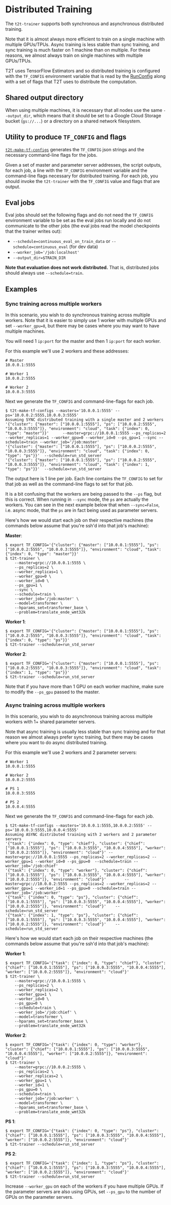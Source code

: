 # Distributed Training

The `t2t-trainer` supports both synchronous and asynchronous distributed
training.

Note that it is almost always more efficient to train on a single machine with
multiple GPUs/TPUs. Async training is less stable than sync training, and sync
training is much faster on 1 machine than on multiple. For these reasons, we
almost always train on single machines with multiple GPUs/TPUs.

T2T uses TensorFlow Estimators and so distributed training is configured with
the `TF_CONFIG` environment variable that is read by the
[RunConfig](https://github.com/tensorflow/tensorflow/blob/master/tensorflow/python/estimator/run_config.py)
along with a set of flags that T2T uses to distribute the computation.

## Shared output directory

When using multiple machines, it is necessary that all nodes use the same
`--output_dir`, which means that it should be set to a Google Cloud Storage
bucket (`gs://...`) or a directory on a shared network filesystem.

## Utility to produce `TF_CONFIG` and flags

[`t2t-make-tf-configs`](https://github.com/tensorflow/tensor2tensor/tree/master/tensor2tensor/bin/t2t-make-tf-configs)
generates the `TF_CONFIG` json strings and the necessary command-line flags for
the jobs.

Given a set of master and parameter server addresses, the script outputs, for
each job, a line with the `TF_CONFIG` environment variable and the command-line
flags necessary for distributed training. For each job, you should invoke the
`t2t-trainer` with the `TF_CONFIG` value and flags that are output.

## Eval jobs

Eval jobs should set the following flags and do not need the `TF_CONFIG`
environment variable to be set as the eval jobs run locally and do not
communicate to the other jobs (the eval jobs read the model checkpoints that the
trainer writes out):

- `--schedule=continuous_eval_on_train_data` or
  `--schedule=continuous_eval` (for dev data)
- `--worker_job='/job:localhost'`
- `--output_dir=$TRAIN_DIR`

**Note that evaluation does not work distributed.** That is, distributed jobs
should always use `--schedule=train`.

## Examples

### Sync training across multiple workers

In this scenario, you wish to do synchronous training across multiple workers.
Note that it is easier to simply use 1 worker with multiple GPUs and set
`--worker_gpu=8`, but there may be cases where you may want to have multiple
machines.

You will need 1 `ip:port` for the master and then 1 `ip:port` for each worker.

For this example we'll use 2 workers and these addresses:

```
# Master
10.0.0.1:5555

# Worker 1
10.0.0.2:5555

# Worker 2
10.0.0.3:5555
```

Next we generate the `TF_CONFIG` and command-line-flags for each job.

```
$ t2t-make-tf-configs --masters='10.0.0.1:5555' --ps='10.0.0.2:5555,10.0.0.3:5555'
Assuming SYNC distributed training with a single master and 2 workers
'{"cluster": {"master": ["10.0.0.1:5555"], "ps": ["10.0.0.2:5555", "10.0.0.3:5555"]}, "environment": "cloud", "task": {"index": 0, "type": "master"}}'      --master=grpc://10.0.0.1:5555 --ps_replicas=2 --worker_replicas=1 --worker_gpu=0 --worker_id=0 --ps_gpu=1 --sync --schedule=train --worker_job='/job:master'
'{"cluster": {"master": ["10.0.0.1:5555"], "ps": ["10.0.0.2:5555", "10.0.0.3:5555"]}, "environment": "cloud", "task": {"index": 0, "type": "ps"}}'  --schedule=run_std_server
'{"cluster": {"master": ["10.0.0.1:5555"], "ps": ["10.0.0.2:5555", "10.0.0.3:5555"]}, "environment": "cloud", "task": {"index": 1, "type": "ps"}}'  --schedule=run_std_server
```

The output here is 1 line per job. Each line contains the `TF_CONFIG` to set
for that job as well as the command-line flags to set for that job.

It is a bit confusing that the workers are being passed to the `--ps` flag, but
this is correct. When running in `--sync` mode, the `ps` are actually the
workers. You can see in the next example below that when `--sync=False`, i.e.
async mode, that the `ps` are in fact being used as parameter servers.

Here's how we would start each job on their respective machines (the
commands below assume that you're ssh'd into that job's machine):

**Master**:

```
$ export TF_CONFIG='{"cluster": {"master": ["10.0.0.1:5555"], "ps": ["10.0.0.2:5555", "10.0.0.3:5555"]}, "environment": "cloud", "task": {"index": 0, "type": "master"}}'
$ t2t-trainer \
    --master=grpc://10.0.0.1:5555 \
    --ps_replicas=2 \
    --worker_replicas=1 \
    --worker_gpu=0 \
    --worker_id=0 \
    --ps_gpu=1 \
    --sync \
    --schedule=train \
    --worker_job='/job:master' \
    --model=transformer \
    --hparams_set=transformer_base \
    --problem=translate_ende_wmt32k
```

**Worker 1**:

```
$ export TF_CONFIG='{"cluster": {"master": ["10.0.0.1:5555"], "ps": ["10.0.0.2:5555", "10.0.0.3:5555"]}, "environment": "cloud", "task": {"index": 0, "type": "ps"}}'
$ t2t-trainer --schedule=run_std_server
```

**Worker 2**:

```
$ export TF_CONFIG='{"cluster": {"master": ["10.0.0.1:5555"], "ps": ["10.0.0.2:5555", "10.0.0.3:5555"]}, "environment": "cloud", "task": {"index": 1, "type": "ps"}}'
$ t2t-trainer --schedule=run_std_server
```

Note that if you have more than 1 GPU on each worker machine, make sure to
modify the `--ps_gpu` passed to the master.

### Async training across multiple workers

In this scenario, you wish to do asynchronous training across multiple workers
with 1+ shared parameter servers.

Note that async training is usually less stable than sync training and for that
reason we almost always prefer sync training, but there may be cases where you
want to do async distributed training.

For this example we'll use 2 workers and 2 parameter servers:

```
# Worker 1
10.0.0.1:5555

# Worker 2
10.0.0.2:5555

# PS 1
10.0.0.3:5555

# PS 2
10.0.0.4:5555
```

Next we generate the `TF_CONFIG` and command-line-flags for each job.

```
$ t2t-make-tf-configs --masters='10.0.0.1:5555,10.0.0.2:5555' --ps='10.0.0.3:5555,10.0.0.4:5555'
Assuming ASYNC distributed training with 2 workers and 2 parameter servers
'{"task": {"index": 0, "type": "chief"}, "cluster": {"chief": ["10.0.0.1:5555"], "ps": ["10.0.0.3:5555", "10.0.0.4:5555"], "worker": ["10.0.0.2:5555"]}, "environment": "cloud"}' --master=grpc://10.0.0.1:5555 --ps_replicas=2 --worker_replicas=2 --worker_gpu=1 --worker_id=0 --ps_gpu=0  --schedule=train --worker_job='/job:chief'
'{"task": {"index": 0, "type": "worker"}, "cluster": {"chief": ["10.0.0.1:5555"], "ps": ["10.0.0.3:5555", "10.0.0.4:5555"], "worker": ["10.0.0.2:5555"]}, "environment": "cloud"}'        --master=grpc://10.0.0.2:5555 --ps_replicas=2 --worker_replicas=2 --worker_gpu=1 --worker_id=1 --ps_gpu=0 --schedule=train --worker_job='/job:worker'
'{"task": {"index": 0, "type": "ps"}, "cluster": {"chief": ["10.0.0.1:5555"], "ps": ["10.0.0.3:5555", "10.0.0.4:5555"], "worker": ["10.0.0.2:5555"]}, "environment": "cloud"}'    --schedule=run_std_server
'{"task": {"index": 1, "type": "ps"}, "cluster": {"chief": ["10.0.0.1:5555"], "ps": ["10.0.0.3:5555", "10.0.0.4:5555"], "worker": ["10.0.0.2:5555"]}, "environment": "cloud"}'    --schedule=run_std_server
```

Here's how we would start each job on their respective machines (the
commands below assume that you're ssh'd into that job's machine):

**Worker 1**:

```
$ export TF_CONFIG='{"task": {"index": 0, "type": "chief"}, "cluster": {"chief": ["10.0.0.1:5555"], "ps": ["10.0.0.3:5555", "10.0.0.4:5555"], "worker": ["10.0.0.2:5555"]}, "environment": "cloud"}'
$ t2t-trainer \
    --master=grpc://10.0.0.1:5555 \
    --ps_replicas=2 \
    --worker_replicas=2 \
    --worker_gpu=1 \
    --worker_id=0 \
    --ps_gpu=0 \
    --schedule=train \
    --worker_job='/job:chief' \
    --model=transformer \
    --hparams_set=transformer_base \
    --problem=translate_ende_wmt32k
```

**Worker 2**:

```
$ export TF_CONFIG='{"task": {"index": 0, "type": "worker"}, "cluster": {"chief": ["10.0.0.1:5555"], "ps": ["10.0.0.3:5555", "10.0.0.4:5555"], "worker": ["10.0.0.2:5555"]}, "environment": "cloud"}'
$ t2t-trainer \
    --master=grpc://10.0.0.2:5555 \
    --ps_replicas=2 \
    --worker_replicas=2 \
    --worker_gpu=1 \
    --worker_id=1 \
    --ps_gpu=0 \
    --schedule=train \
    --worker_job='/job:worker' \
    --model=transformer \
    --hparams_set=transformer_base \
    --problem=translate_ende_wmt32k
```

**PS 1**:

```
$ export TF_CONFIG='{"task": {"index": 0, "type": "ps"}, "cluster": {"chief": ["10.0.0.1:5555"], "ps": ["10.0.0.3:5555", "10.0.0.4:5555"], "worker": ["10.0.0.2:5555"]}, "environment": "cloud"}'
$ t2t-trainer --schedule=run_std_server
```

**PS 2**:

```
$ export TF_CONFIG='{"task": {"index": 1, "type": "ps"}, "cluster": {"chief": ["10.0.0.1:5555"], "ps": ["10.0.0.3:5555", "10.0.0.4:5555"], "worker": ["10.0.0.2:5555"]}, "environment": "cloud"}'
$ t2t-trainer --schedule=run_std_server
```

Increase `--worker_gpu` on each of the workers if you have multiple GPUs. If the
parameter servers are also using GPUs, set `--ps_gpu` to the number of GPUs on
the parameter servers.
